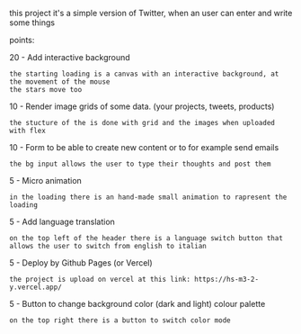 this project it's a simple version of Twitter, when an user can enter and write some things

points:

20 - Add interactive background

    the starting loading is a canvas with an interactive background, at the movement of the mouse
    the stars move too

10 - Render image grids of some data. (your projects, tweets, products)

    the stucture of the is done with grid and the images when uploaded with flex

10 - Form to be able to create new content or to for example send emails

    the bg input allows the user to type their thoughts and post them

5 - Micro animation

    in the loading there is an hand-made small animation to rapresent the loading

5 - Add language translation

    on the top left of the header there is a language switch button that allows the user to switch from english to italian

5 - Deploy by Github Pages (or Vercel)

    the project is upload on vercel at this link: https://hs-m3-2-y.vercel.app/

5 - Button to change background color (dark and light) colour palette

    on the top right there is a button to switch color mode